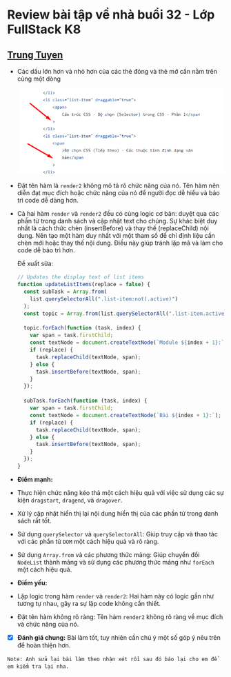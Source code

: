 # Review bài tập về nhà buổi 32 - Lớp FullStack K8

## [Trung Tuyen](https://ptt-fullstack.github.io/JavaScript-F8/DAY-33/sortable.html)

- Các dấu lớn hơn và nhỏ hơn của các thẻ đóng và thẻ mở cần nằm trên cùng một dòng

  ![alt text](./images/TT.png)

- Đặt tên hàm là `render2` không mô tả rõ chức năng của nó. Tên hàm nên diễn đạt mục đích hoặc chức năng của nó để người đọc dễ hiểu và bảo trì code dễ dàng hơn.

- Cả hai hàm `render` và `render2` đều có cùng logic cơ bản: duyệt qua các phần tử trong danh sách và cập nhật text cho chúng. Sự khác biệt duy nhất là cách thức chèn (insertBefore) và thay thế (replaceChild) nội dung. Nên tạo một hàm duy nhất với một tham số để chỉ định liệu cần chèn mới hoặc thay thế nội dung. Điều này giúp tránh lặp mã và làm cho code dễ bảo trì hơn.

  Đề xuất sửa:

  ```js
  // Updates the display text of list items
  function updateListItems(replace = false) {
    const subTask = Array.from(
      list.querySelectorAll(".list-item:not(.active)")
    );
    const topic = Array.from(list.querySelectorAll(".list-item.active"));

    topic.forEach(function (task, index) {
      var span = task.firstChild;
      const textNode = document.createTextNode(`Module ${index + 1}:`);
      if (replace) {
        task.replaceChild(textNode, span);
      } else {
        task.insertBefore(textNode, span);
      }
    });

    subTask.forEach(function (task, index) {
      var span = task.firstChild;
      const textNode = document.createTextNode(`Bài ${index + 1}:`);
      if (replace) {
        task.replaceChild(textNode, span);
      } else {
        task.insertBefore(textNode, span);
      }
    });
  }
  ```

- **Điểm mạnh:**

- Thực hiện chức năng kéo thả một cách hiệu quả với việc sử dụng các sự kiện `dragstart`, `dragend`, và `dragover`.

- Xử lý cập nhật hiển thị lại nội dung hiển thị của các phần tử trong danh sách rất tốt.

- Sử dụng `querySelector` và `querySelectorAll`: Giúp truy cập và thao tác với các phần tử `DOM` một cách hiệu quả và rõ ràng.

- Sử dụng `Array.from` và các phương thức mảng: Giúp chuyển đổi `NodeList` thành mảng và sử dụng các phương thức mảng như `forEach` một cách hiệu quả.

- **Điểm yếu:**

- Lặp logic trong hàm `render` và `render2`: Hai hàm này có logic gần như tương tự nhau, gây ra sự lặp code không cần thiết.

- Đặt tên hàm không rõ ràng: Tên hàm `render2` không rõ ràng về mục đích và chức năng của nó.

- [x] **Đánh giá chung:** Bài làm tốt, tuy nhiên cần chú ý một số góp ý nêu trên để hoàn thiện hơn.

`Note: Anh sửa lại bài làm theo nhận xét rồi sau đó báo lại cho em để em kiểm tra lại nha.`
